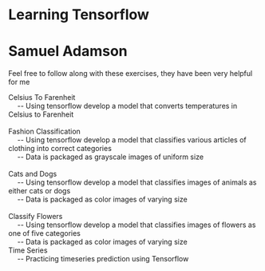 # Learning Tensorflow #
# Samuel Adamson #

Feel free to follow along with these exercises, they have been very helpful for me


Celsius To Farenheit <br>
&emsp; -- Using tensorflow develop a model that converts temperatures in Celsius to Farenheit <br>
<br>
Fashion Classification <br>
&emsp; -- Using tensorflow develop a model that classifies various articles of clothing into correct categories <br>
&emsp; -- Data is packaged as grayscale images of uniform size <br>
<br>
Cats and Dogs <br>
&emsp; -- Using tensorflow develop a model that classifies images of animals as either cats or dogs <br>
&emsp; -- Data is packaged as color images of varying size <br>
<br>
Classify Flowers <br>
&emsp; -- Using tensorflow develop a model that classifies images of flowers as one of five categories <br>
&emsp; -- Data is packaged as color images of varying size <br>
Time Series <br>
&emsp; -- Practicing timeseries prediction using Tensorflow <br>
